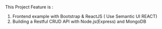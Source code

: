 This Project Feature is :
1. Frontend example with Bootstrap & ReactJS ( Use Semantic UI REACT)
2. Building a Restful CRUD API with Node.js(Express) and MongoDB

